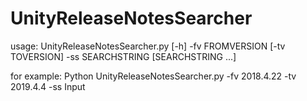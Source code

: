# UnityReleaseNotesSearcher
usage: UnityReleaseNotesSearcher.py [-h] -fv FROMVERSION [-tv TOVERSION] -ss
                                    SEARCHSTRING [SEARCHSTRING ...]
                                    
for example: Python UnityReleaseNotesSearcher.py -fv 2018.4.22 -tv 2019.4.4 -ss Input
